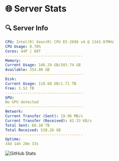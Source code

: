 # 🌐 Server Stats
## 🔍 Server Info
```yaml
CPU: Intel(R) Xeon(R) CPU E5-2699 v4 @ 1343.97MHz
CPU Usage: 0.70%
Cores: 44P | 88T
-----------------------------------
Memory:
Current Usage: 146.29 GB/503.74 GB
Available: 354.00 GB
-----------------------------------
Disk:
Current Usage: 110.68 GB/1.71 TB
Free: 1.52 TB
-----------------------------------
GPU:
No GPU detected
-----------------------------------
Network:
Current Transfer (Sent): 19.96 MB/s
Current Transfer (Received): 62.33 KB/s
Total Sent: 60.10 TB
Total Received: 530.26 GB
-----------------------------------
Uptime:
34d 14h 28m 33s
```
![GitHub Stats](https://img.shields.io/badge/Updated-2025-04-11_11:51:22-blue)